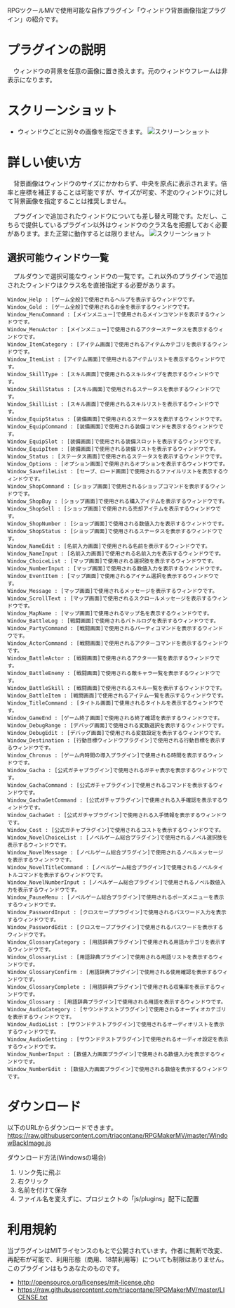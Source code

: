 RPGツクールMVで使用可能な自作プラグイン「ウィンドウ背景画像指定プラグイン」の紹介です。  

# プラグインの説明  
　ウィンドウの背景を任意の画像に置き換えます。元のウィンドウフレームは非表示になります。

# スクリーンショット
- ウィンドウごとに別々の画像を指定できます。
![スクリーンショット](https://1.bp.blogspot.com/-dsDsij8DeAs/WhEh0Zk8iMI/AAAAAAAAcd8/mNmAJcvZ5hEpN3R7mYEntRQgHPiwLZ56wCLcBGAs/s1600/image_20171119_150002.jpg)

# 詳しい使い方
　背景画像はウィンドウのサイズにかかわらず、中央を原点に表示されます。倍率と座標を補正することは可能ですが、サイズが可変、不定のウィンドウに対して背景画像を指定することは推奨しません。  

　プラグインで追加されたウィンドウについても差し替え可能です。ただし、こちらで提供しているプラグイン以外はウィンドウのクラス名を把握しておく必要があります。また正常に動作するとは限りません。
![スクリーンショット](https://4.bp.blogspot.com/-JS-7oZyXMrU/WhE3fdnklAI/AAAAAAAAceM/b7sZrLFJi-466v0AgFPcP075gDpBuZk6QCLcBGAs/s1600/image_20171119_152819.jpg)

## 選択可能ウィンドウ一覧
　プルダウンで選択可能なウィンドウの一覧です。これ以外のプラグインで追加されたウィンドウはクラス名を直接指定する必要があります。
```$xslt
Window_Help : [ゲーム全般]で使用されるヘルプを表示するウィンドウです。
Window_Gold : [ゲーム全般]で使用されるお金を表示するウィンドウです。
Window_MenuCommand : [メインメニュー]で使用されるメインコマンドを表示するウィンドウです。
Window_MenuActor : [メインメニュー]で使用されるアクターステータスを表示するウィンドウです。
Window_ItemCategory : [アイテム画面]で使用されるアイテムカテゴリを表示するウィンドウです。
Window_ItemList : [アイテム画面]で使用されるアイテムリストを表示するウィンドウです。
Window_SkillType : [スキル画面]で使用されるスキルタイプを表示するウィンドウです。
Window_SkillStatus : [スキル画面]で使用されるステータスを表示するウィンドウです。
Window_SkillList : [スキル画面]で使用されるスキルリストを表示するウィンドウです。
Window_EquipStatus : [装備画面]で使用されるステータスを表示するウィンドウです。
Window_EquipCommand : [装備画面]で使用される装備コマンドを表示するウィンドウです。
Window_EquipSlot : [装備画面]で使用される装備スロットを表示するウィンドウです。
Window_EquipItem : [装備画面]で使用される装備リストを表示するウィンドウです。
Window_Status : [ステータス画面]で使用されるステータスを表示するウィンドウです。
Window_Options : [オプション画面]で使用されるオプションを表示するウィンドウです。
Window_SavefileList : [セーブ、ロード画面]で使用されるファイルリストを表示するウィンドウです。
Window_ShopCommand : [ショップ画面]で使用されるショップコマンドを表示するウィンドウです。
Window_ShopBuy : [ショップ画面]で使用される購入アイテムを表示するウィンドウです。
Window_ShopSell : [ショップ画面]で使用される売却アイテムを表示するウィンドウです。
Window_ShopNumber : [ショップ画面]で使用される数値入力を表示するウィンドウです。
Window_ShopStatus : [ショップ画面]で使用されるステータスを表示するウィンドウです。
Window_NameEdit : [名前入力画面]で使用される名前を表示するウィンドウです。
Window_NameInput : [名前入力画面]で使用される名前入力を表示するウィンドウです。
Window_ChoiceList : [マップ画面]で使用される選択肢を表示するウィンドウです。
Window_NumberInput : [マップ画面]で使用される数値入力を表示するウィンドウです。
Window_EventItem : [マップ画面]で使用されるアイテム選択を表示するウィンドウです。
Window_Message : [マップ画面]で使用されるメッセージを表示するウィンドウです。
Window_ScrollText : [マップ画面]で使用されるスクロールメッセージを表示するウィンドウです。
Window_MapName : [マップ画面]で使用されるマップ名を表示するウィンドウです。
Window_BattleLog : [戦闘画面]で使用されるバトルログを表示するウィンドウです。
Window_PartyCommand : [戦闘画面]で使用されるパーティコマンドを表示するウィンドウです。
Window_ActorCommand : [戦闘画面]で使用されるアクターコマンドを表示するウィンドウです。
Window_BattleActor : [戦闘画面]で使用されるアクター一覧を表示するウィンドウです。
Window_BattleEnemy : [戦闘画面]で使用される敵キャラ一覧を表示するウィンドウです。
Window_BattleSkill : [戦闘画面]で使用されるスキル一覧を表示するウィンドウです。
Window_BattleItem : [戦闘画面]で使用されるアイテム一覧を表示するウィンドウです。
Window_TitleCommand : [タイトル画面]で使用されるタイトルを表示するウィンドウです。
Window_GameEnd : [ゲーム終了画面]で使用される終了確認を表示するウィンドウです。
Window_DebugRange : [デバッグ画面]で使用される変数選択を表示するウィンドウです。
Window_DebugEdit : [デバッグ画面]で使用される変数設定を表示するウィンドウです。
Window_Destination : [行動目標ウィンドウプラグイン]で使用される行動目標を表示するウィンドウです。
Window_Chronus : [ゲーム内時間の導入プラグイン]で使用される時間を表示するウィンドウです。
Window_Gacha : [公式ガチャプラグイン]で使用されるガチャ表示を表示するウィンドウです。
Window_GachaCommand : [公式ガチャプラグイン]で使用されるコマンドを表示するウィンドウです。
Window_GachaGetCommand : [公式ガチャプラグイン]で使用される入手確認を表示するウィンドウです。
Window_GachaGet : [公式ガチャプラグイン]で使用される入手情報を表示するウィンドウです。
Window_Cost : [公式ガチャプラグイン]で使用されるコストを表示するウィンドウです。
Window_NovelChoiceList : [ノベルゲーム総合プラグイン]で使用されるノベル選択肢を表示するウィンドウです。
Window_NovelMessage : [ノベルゲーム総合プラグイン]で使用されるノベルメッセージを表示するウィンドウです。
Window_NovelTitleCommand : [ノベルゲーム総合プラグイン]で使用されるノベルタイトルコマンドを表示するウィンドウです。
Window_NovelNumberInput : [ノベルゲーム総合プラグイン]で使用されるノベル数値入力を表示するウィンドウです。
Window_PauseMenu : [ノベルゲーム総合プラグイン]で使用されるポーズメニューを表示するウィンドウです。
Window_PasswordInput : [クロスセーブプラグイン]で使用されるパスワード入力を表示するウィンドウです。
Window_PasswordEdit : [クロスセーブプラグイン]で使用されるパスワードを表示するウィンドウです。
Window_GlossaryCategory : [用語辞典プラグイン]で使用される用語カテゴリを表示するウィンドウです。
Window_GlossaryList : [用語辞典プラグイン]で使用される用語リストを表示するウィンドウです。
Window_GlossaryConfirm : [用語辞典プラグイン]で使用される使用確認を表示するウィンドウです。
Window_GlossaryComplete : [用語辞典プラグイン]で使用される収集率を表示するウィンドウです。
Window_Glossary : [用語辞典プラグイン]で使用される用語を表示するウィンドウです。
Window_AudioCategory : [サウンドテストプラグイン]で使用されるオーディオカテゴリを表示するウィンドウです。
Window_AudioList : [サウンドテストプラグイン]で使用されるオーディオリストを表示するウィンドウです。
Window_AudioSetting : [サウンドテストプラグイン]で使用されるオーディオ設定を表示するウィンドウです。
Window_NumberInput : [数値入力画面プラグイン]で使用される数値入力を表示するウィンドウです。
Window_NumberEdit : [数値入力画面プラグイン]で使用される数値を表示するウィンドウです。
```

# ダウンロード
以下のURLからダウンロードできます。  
<https://raw.githubusercontent.com/triacontane/RPGMakerMV/master/WindowBackImage.js>  

ダウンロード方法(Windowsの場合)  
1. リンク先に飛ぶ
1. 右クリック
1. 名前を付けて保存
1. ファイル名を変えずに、プロジェクトの「js/plugins」配下に配置

# 利用規約
当プラグインはMITライセンスのもとで公開されています。作者に無断で改変、再配布が可能で、利用形態（商用、18禁利用等）についても制限はありません。このプラグインはもうあなたのものです。
- <http://opensource.org/licenses/mit-license.php>
- <https://raw.githubusercontent.com/triacontane/RPGMakerMV/master/LICENSE.txt>
